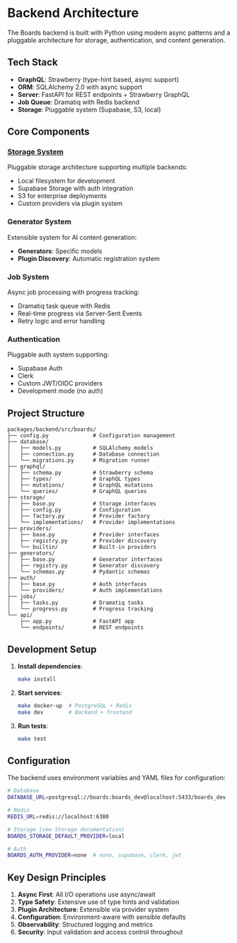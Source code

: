 # Backend Architecture

The Boards backend is built with Python using modern async patterns and a pluggable architecture for storage, authentication, and content generation.

## Tech Stack

- **GraphQL**: Strawberry (type-hint based, async support)
- **ORM**: SQLAlchemy 2.0 with async support
- **Server**: FastAPI for REST endpoints + Strawberry GraphQL
- **Job Queue**: Dramatiq with Redis backend
- **Storage**: Pluggable system (Supabase, S3, local)

## Core Components

### [Storage System](./storage)

Pluggable storage architecture supporting multiple backends:

- Local filesystem for development
- Supabase Storage with auth integration
- S3 for enterprise deployments
- Custom providers via plugin system

### Generator System

Extensible system for AI content generation:

- **Generators**: Specific models
- **Plugin Discovery**: Automatic registration system

### Job System

Async job processing with progress tracking:

- Dramatiq task queue with Redis
- Real-time progress via Server-Sent Events
- Retry logic and error handling

### Authentication

Pluggable auth system supporting:

- Supabase Auth
- Clerk
- Custom JWT/OIDC providers
- Development mode (no auth)

## Project Structure

```
packages/backend/src/boards/
├── config.py              # Configuration management
├── database/
│   ├── models.py          # SQLAlchemy models
│   ├── connection.py      # Database connection
│   └── migrations.py      # Migration runner
├── graphql/
│   ├── schema.py          # Strawberry schema
│   ├── types/             # GraphQL types
│   ├── mutations/         # GraphQL mutations
│   └── queries/           # GraphQL queries
├── storage/
│   ├── base.py            # Storage interfaces
│   ├── config.py          # Configuration
│   ├── factory.py         # Provider factory
│   └── implementations/   # Provider implementations
├── providers/
│   ├── base.py            # Provider interfaces
│   ├── registry.py        # Provider discovery
│   └── builtin/           # Built-in providers
├── generators/
│   ├── base.py            # Generator interfaces
│   ├── registry.py        # Generator discovery
│   └── schemas.py         # Pydantic schemas
├── auth/
│   ├── base.py            # Auth interfaces
│   └── providers/         # Auth implementations
├── jobs/
│   ├── tasks.py           # Dramatiq tasks
│   └── progress.py        # Progress tracking
└── api/
    ├── app.py             # FastAPI app
    └── endpoints/         # REST endpoints
```

## Development Setup

1. **Install dependencies**:

   ```bash
   make install
   ```

2. **Start services**:

   ```bash
   make docker-up  # PostgreSQL + Redis
   make dev        # Backend + frontend
   ```

3. **Run tests**:
   ```bash
   make test
   ```

## Configuration

The backend uses environment variables and YAML files for configuration:

```bash
# Database
DATABASE_URL=postgresql://boards:boards_dev@localhost:5433/boards_dev

# Redis
REDIS_URL=redis://localhost:6380

# Storage (see Storage documentation)
BOARDS_STORAGE_DEFAULT_PROVIDER=local

# Auth
BOARDS_AUTH_PROVIDER=none  # none, supabase, clerk, jwt
```

## Key Design Principles

1. **Async First**: All I/O operations use async/await
2. **Type Safety**: Extensive use of type hints and validation
3. **Plugin Architecture**: Extensible via provider system
4. **Configuration**: Environment-aware with sensible defaults
5. **Observability**: Structured logging and metrics
6. **Security**: Input validation and access control throughout
